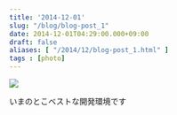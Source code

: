 ```yaml
---
title: '2014-12-01'
slug: "/blog/blog-post_1"
date: 2014-12-01T04:29:00.000+09:00
draft: false
aliases: [ "/2014/12/blog-post_1.html" ]
tags : [photo]
---
```


  
![](http://68.media.tumblr.com/14a260ea4c50d38ff10ea9263a5bcf44/tumblr_nfvwdh3vQV1rwrdpxo1_500.jpg)  

  
  

いまのとこベストな開発環境です